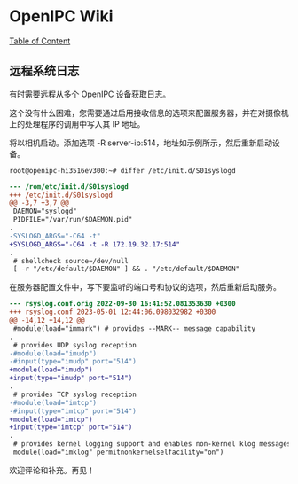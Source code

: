 # OpenIPC Wiki
[Table of Content](../README.md)

远程系统日志 
-------------

有时需要远程从多个 OpenIPC 设备获取日志。

这个没有什么困难，您需要通过启用接收信息的选项来配置服务器，并在对摄像机上的处理程序的调用中写入其 IP 地址。

将以相机启动。添加选项 -R server-ip:514，地址如示例所示，然后重新启动设备。

```bash
root@openipc-hi3516ev300:~# differ /etc/init.d/S01syslogd
```

```diff
--- /rom/etc/init.d/S01syslogd
+++ /etc/init.d/S01syslogd
@@ -3,7 +3,7 @@
 DAEMON="syslogd"
 PIDFILE="/var/run/$DAEMON.pid"
.
-SYSLOGD_ARGS="-C64 -t"
+SYSLOGD_ARGS="-C64 -t -R 172.19.32.17:514"
.
 # shellcheck source=/dev/null
 [ -r "/etc/default/$DAEMON" ] && . "/etc/default/$DAEMON"
```

在服务器配置文件中，写下要监听的端口号和协议的选项，然后重新启动服务。

```diff
--- rsyslog.conf.orig 2022-09-30 16:41:52.081353630 +0300
+++ rsyslog.conf 2023-05-01 12:44:06.098032982 +0300
@@ -14,12 +14,12 @@
 #module(load="immark") # provides --MARK-- message capability
.
 # provides UDP syslog reception
-#module(load="imudp")
-#input(type="imudp" port="514")
+module(load="imudp")
+input(type="imudp" port="514")
.
 # provides TCP syslog reception
-#module(load="imtcp")
-#input(type="imtcp" port="514")
+module(load="imtcp")
+input(type="imtcp" port="514")
.
 # provides kernel logging support and enables non-kernel klog messages
 module(load="imklog" permitnonkernelselfacility="on")
```

欢迎评论和补充。再见！


